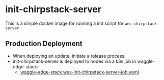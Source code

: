 # init-chirpstack-server
This is a simple docker image for running a init script for `wes-chirpstack-server`


## Production Deployment
- When deploying an update, initiate a release process.
- init-chirpstack-server is deployed to nodes via a k3s job in waggle-edge-stack:
    - [waggle-edge-stack wes-init-chirpstack-server-job.yaml](https://github.com/waggle-sensor/waggle-edge-stack/blob/main/kubernetes/wes-chirpstack/wes-init-chirpstack-server-job.yaml)
